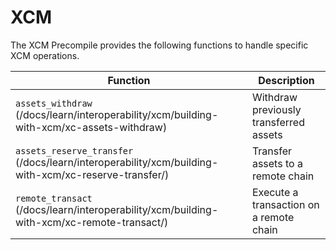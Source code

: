# XCM

The XCM Precompile provides the following functions to handle specific XCM operations.

| Function | Description |
| -------- | -------- |
| `assets_withdraw` (/docs/learn/interoperability/xcm/building-with-xcm/xc-assets-withdraw) | Withdraw previously transferred assets |
| `assets_reserve_transfer` (/docs/learn/interoperability/xcm/building-with-xcm/xc-reserve-transfer/) | Transfer assets to a remote chain |
| `remote_transact` (/docs/learn/interoperability/xcm/building-with-xcm/xc-remote-transact/) | Execute a transaction on a remote chain |
